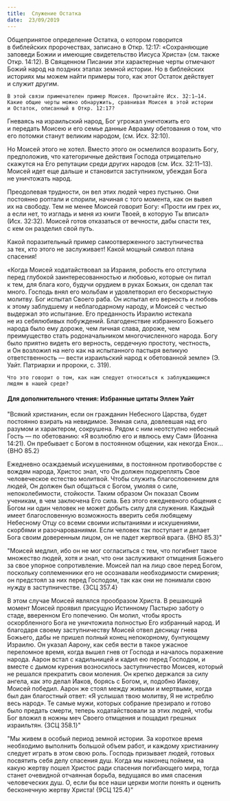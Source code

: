 ```yaml
---
title:  Служение Остатка
date:  23/09/2019
---
```


Общепринятое определение Остатка, о котором говорится в библейских пророчествах, записано в Откр. 12:17: «Сохраняющие заповеди Божии и имеющие свидетельство Иисуса Христа» (см. также Откр. 14:12). В Священном Писании эти характерные черты отмечают Божий народ на поздних этапах земной истории. Но в библейских историях мы можем найти примеры того, как этот Остаток действует и служит другим.

`В этой связи примечателен пример Моисея. Прочитайте Исх. 32:1–14. Какие общие черты можно обнаружить, сравнивая Моисея в этой истории и Остаток, описанный в Откр. 12:17?`

Гневаясь на израильский народ, Бог угрожал уничтожить его и передать Моисею и его семье данные Аврааму обетования о том, что его потомки станут великим народом, (см. Исх. 32:10).

Но Моисей этого не хотел. Вместо этого он осмелился возразить Богу, предположив, что категоричные действия Господа отрицательно скажутся на Его репутации среди других народов (см. Исх. 32:11–13). Моисей идет еще дальше и становится заступником, убеждая Бога не уничтожать народ.

Преодолевая трудности, он вел этих людей через пустыню. Они постоянно роптали и спорили, начиная с того момента, как он вывел их на свободу. Тем не менее Моисей говорит Богу: «Прости им грех их, а если нет, то изгладь и меня из книги Твоей, в которую Ты вписал» (Исх. 32:32). Моисей готов отказаться от вечности, дабы спасти тех, с кем он разделил свой путь.

Какой поразительный пример самоотверженного заступничества за тех, кто этого не заслуживает! Какой мощный символ плана спасения!

«Когда Моисей ходатайствовал за Израиля, робость его отступила перед глубокой заинтересованностью и любовью, которые он питал к тем, для блага кого, будучи орудием в руках Божьих, он сделал так много. Господь внял его мольбам и удовлетворил его бескорыстную молитву. Бог испытал Своего раба. Он испытал его верность и любовь к этому заблудшему и неблагодарному народу, и Моисей с честью выдержал это испытание. Его преданность Израилю истекала не из себялюбивых побуждений. Благоденствие избранного Божьего народа было ему дороже, чем личная слава, дороже, чем преимущество стать родоначальником многочисленного народа. Богу было приятно видеть его верность, сердечную простоту, честность, и Он возложил на него как на испытанного пастыря великую ответственность — вести израильский народ к обетованной земле» (Э. Уайт. Патриархи и пророки, с. 319).

`Что это говорит о том, как нам следует относиться к заблуждающимся людям в нашей среде?`

#### Для дополнительного чтения: Избранные цитаты Эллен Уайт

"Всякий христианин, если он гражданин Небесного Царства, будет постоянно взирать на невидимое. Земная сила, довлевшая над его разумом и характером, сокрушена. Рядом с ним неотступно небесный Гость — по обетованию: «Я возлюблю его и явлюсь ему Сам» (Иоанна 14:21). Он пребывает с Богом в постоянном общении, как некогда Енох… {ВНО 85.2}

Ежедневно осаждаемый искушениями, в постоянном противоборстве с вождям народа, Христос знал, что Он должен подкреплять Свое человеческое естество молитвой. Чтобы служить благословением для людей, Он должен был общаться с Богом, умоляя о силе, непоколебимости, стойкости. Таким образом Он показал Своим ученикам, в чем заключена Его сила. Без этого ежедневного общения с Богом ни один человек не может добыть силу для служения. Каждый имеет благословенную возможность вверить себя любящему Небесному Отцу со всеми своими испытаниями и искушениями, скорбями и разочарованиями. Если человек так поступает и делает Бога своим доверенным лицом, он не падет жертвой врага. {ВНО 85.3}"

"Моисей медлил, ибо он не мог согласиться с тем, что погибнет такое множество людей, хотя и знал, что они заслуживают отмщения Божьего за свое упорное сопротивление. Моисей пал на лицо свое перед Богом, поскольку соплеменники его не осознавали необходимости смирения; он предстоял за них перед Господом, так как они не понимали свою нужду в заступничестве. {3СЦ 357.4}

В этом случае Моисей являлся прообразом Христа. В решающий момент Моисей проявил присущую Истинному Пастырю заботу о стаде, вверенном Его попечению. Он молил, чтобы ярость оскорбленного Бога не уничтожила полностью Его избранный народ. И благодаря своему заступничеству Моисей отвел десницу гнева Божьего, дабы не пришел полный конец непокорному, бунтующему Израилю. Он указал Аарону, как себя вести в такое ужасное переломное время, когда вышел гнев от Господа и началось поражение народа. Аарон встал с кадильницей и кадил ею перед Господом, и вместе с дымом курения возносилось заступничество Моисея, который не решался прекратить свои моления. Он крепко держался за силу ангела, как это делал Иаков, борясь с Богом, и, подобно Иакову, Моисей победил. Аарон же стоял между живыми и мертвыми, когда был дан благостный ответ: «Я услышал твою молитву, Я не истреблю весь народ». Те самые мужи, которых собрание презирало и готово было предать смерти, теперь ходатайствовали за этих людей, чтобы Бог вложил в ножны меч Своего отмщения и пощадил грешных израильтян. {3СЦ 358.1}"

"Мы живем в особый период земной истории. За короткое время необходимо выполнить большой объем работ, и каждому христианину следует играть в этом свою роль. Господь призывает людей, готовых посвятить себя делу спасения душ. Когда мы наконец поймем, на какую жертву пошел Христос ради спасения погибающего мира, тогда станет очевидной отчаянная борьба, ведущаяся во имя спасения человеческих душ. О, если бы все наши церкви могли понять и оценить бесконечную жертву Христа! {9СЦ 125.4}"
